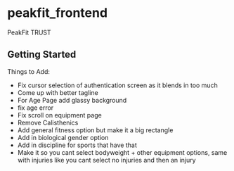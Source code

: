 # peakfit_frontend

PeakFit TRUST

## Getting Started

Things to Add: 
- Fix cursor selection of authentication screen as it blends in too much
- Come up with better tagline
- For Age Page add glassy background
- fix age error
- Fix scroll on equipment page
- Remove Calisthenics 
- Add general fitness option but make it a big rectangle
- Add in biological gender option 
- Add in discipline for sports that have that
- Make it so you cant select bodyweight + other equipment options, same with injuries like you cant select no injuries and then an injury